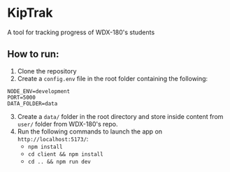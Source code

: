 # KipTrak

A tool for tracking progress of WDX-180's students

## How to run:

1. Clone the repository
2. Create a `config.env` file in the root folder containing the following:

```env
NODE_ENV=development
PORT=5000
DATA_FOLDER=data
```

3. Create a `data/` folder in the root directory and store inside content from `user/` folder from WDX-180's repo.
4. Run the following commands to launch the app on `http://localhost:5173/`:
   - `npm install`
   - `cd client && npm install`
   - `cd .. && npm run dev`

